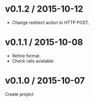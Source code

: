 # v0.1.2 / 2015-10-12

* Change redirect action to HTTP POST.

# v0.1.1 / 2015-10-08

* Refine format.
* Check rails available.

# v0.1.0 / 2015-10-07

Create project
